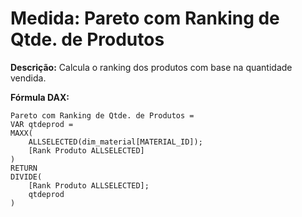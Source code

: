# Medida: Pareto com Ranking de Qtde. de Produtos

**Descrição:** Calcula o ranking dos produtos com base na quantidade vendida.

**Fórmula DAX:**
```DAX
Pareto com Ranking de Qtde. de Produtos = 
VAR qtdeprod =
MAXX(
    ALLSELECTED(dim_material[MATERIAL_ID]);
    [Rank Produto ALLSELECTED]
)
RETURN
DIVIDE(
    [Rank Produto ALLSELECTED];
    qtdeprod
)
